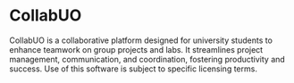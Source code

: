 # CollabUO
CollabUO is a collaborative platform designed for university students to enhance teamwork on group projects and labs. It streamlines project management, communication, and coordination, fostering productivity and success. Use of this software is subject to specific licensing terms.
